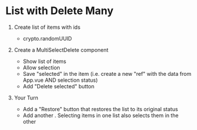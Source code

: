# List with Delete Many

1. Create list of items with ids
    - crypto.randomUUID

2. Create a MultiSelectDelete component
    - Show list of items
    - Allow selection
    - Save "selected" in the item (i.e. create a new "ref" with the data from App.vue AND selection status)
    - Add "Delete selected" button

4. Your Turn
    - Add a "Restore" button that restores the list to its original status
    - Add another <MultiSelectDelete />. Selecting items in one list also selects them in the other
    